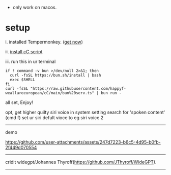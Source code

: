 - only work on macos.

# setup
i. installed Tempermonkey. ([get now](https://chromewebstore.google.com/detail/tampermonkey/dhdgffkkebhmkfjojejmpbldmpobfkfo?hl=en))

ii. [install cC script](https://greasyfork.org/en/scripts/547214-cc/code)

iii. run this in ur terminal
```
if ! command -v bun >/dev/null 2>&1; then
  curl -fsSL https://bun.sh/install | bash
  exec $SHELL
fi
curl -fsSL "https://raw.githubusercontent.com/happyf-weallareeuropean/cC/main/bun%20serv.ts" | bun run -
```

 all set, Enjoy! 

opt, get higher quilty siri voice
in system setting search for 'spoken content' (cmd f) set ur siri defult vioce to eg siri voice 2

---
demo

https://github.com/user-attachments/assets/247d7223-b6c5-4d95-b0fb-2f449d070554

---

cridit widegpt/Johannes Thyroff(https://github.com/JThyroff/WideGPT). 

---


